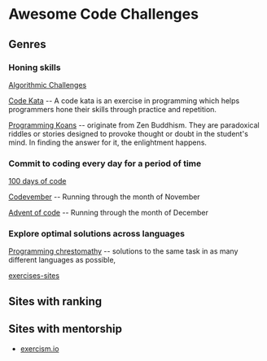 # Awesome Code Challenges

## Genres

### Honing skills

[Algorithmic Challenges](./algorithmic-challenges.md)

[Code Kata](./codekata.md) -- A code kata is an exercise in programming which helps programmers hone their skills through practice and repetition.

[Programming Koans](./koans.md) -- originate from Zen Buddhism. They are paradoxical riddles or stories designed to provoke thought or doubt in the student's mind. In finding the answer for it, the enlightment happens.

### Commit to coding every day for a period of time

[100 days of code](./100daysofcode.md)

[Codevember](./codevember.md) -- Running through the month of November

[Advent of code](./adventofcode.md) -- Running through the month of December

### Explore optimal solutions across languages

[Programming chrestomathy](./chrestomathy.md) -- solutions to the same task in as many different languages as possible,

[exercises-sites](./exercises-sites.md)

## Sites with ranking

## Sites with mentorship

- [exercism.io](http://exercism.io/)
